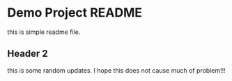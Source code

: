 # Demo Project README

this is simple readme file.

## Header 2
this is some random updates.
I hope this does not cause much of problem!!!